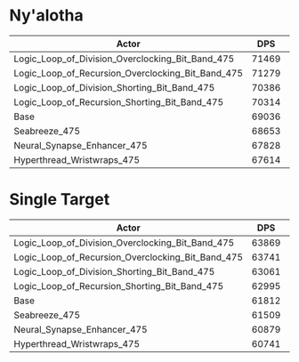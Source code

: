 # Ny'alotha
| Actor | DPS | Increase |
|---|:---:|:---:|
|Logic_Loop_of_Division_Overclocking_Bit_Band_475|71469|3.52%|
|Logic_Loop_of_Recursion_Overclocking_Bit_Band_475|71279|3.25%|
|Logic_Loop_of_Division_Shorting_Bit_Band_475|70386|1.96%|
|Logic_Loop_of_Recursion_Shorting_Bit_Band_475|70314|1.85%|
|Base|69036|0.00%|
|Seabreeze_475|68653|-0.55%|
|Neural_Synapse_Enhancer_475|67828|-1.75%|
|Hyperthread_Wristwraps_475|67614|-2.06%|

# Single Target
| Actor | DPS | Increase |
|---|:---:|:---:|
|Logic_Loop_of_Division_Overclocking_Bit_Band_475|63869|3.33%|
|Logic_Loop_of_Recursion_Overclocking_Bit_Band_475|63741|3.12%|
|Logic_Loop_of_Division_Shorting_Bit_Band_475|63061|2.02%|
|Logic_Loop_of_Recursion_Shorting_Bit_Band_475|62995|1.91%|
|Base|61812|0.00%|
|Seabreeze_475|61509|-0.49%|
|Neural_Synapse_Enhancer_475|60879|-1.51%|
|Hyperthread_Wristwraps_475|60741|-1.73%|
